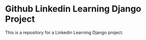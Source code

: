 # Github Linkedin Learning Django Project
This is a repository for a Linkedin Learning Django project. 